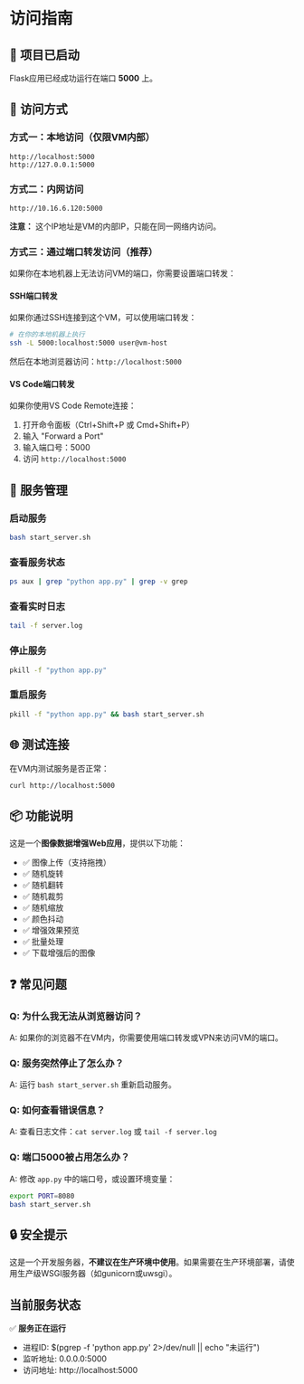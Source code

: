 # 访问指南

## 🚀 项目已启动

Flask应用已经成功运行在端口 **5000** 上。

## 📍 访问方式

### 方式一：本地访问（仅限VM内部）
```
http://localhost:5000
http://127.0.0.1:5000
```

### 方式二：内网访问
```
http://10.16.6.120:5000
```
**注意：** 这个IP地址是VM的内部IP，只能在同一网络内访问。

### 方式三：通过端口转发访问（推荐）

如果你在本地机器上无法访问VM的端口，你需要设置端口转发：

#### SSH端口转发
如果你通过SSH连接到这个VM，可以使用端口转发：

```bash
# 在你的本地机器上执行
ssh -L 5000:localhost:5000 user@vm-host
```

然后在本地浏览器访问：`http://localhost:5000`

#### VS Code端口转发
如果你使用VS Code Remote连接：
1. 打开命令面板（Ctrl+Shift+P 或 Cmd+Shift+P）
2. 输入 "Forward a Port"
3. 输入端口号：5000
4. 访问 `http://localhost:5000`

## 🔧 服务管理

### 启动服务
```bash
bash start_server.sh
```

### 查看服务状态
```bash
ps aux | grep "python app.py" | grep -v grep
```

### 查看实时日志
```bash
tail -f server.log
```

### 停止服务
```bash
pkill -f "python app.py"
```

### 重启服务
```bash
pkill -f "python app.py" && bash start_server.sh
```

## 🌐 测试连接

在VM内测试服务是否正常：
```bash
curl http://localhost:5000
```

## 📦 功能说明

这是一个**图像数据增强Web应用**，提供以下功能：

- ✅ 图像上传（支持拖拽）
- ✅ 随机旋转
- ✅ 随机翻转
- ✅ 随机裁剪
- ✅ 随机缩放
- ✅ 颜色抖动
- ✅ 增强效果预览
- ✅ 批量处理
- ✅ 下载增强后的图像

## ❓ 常见问题

### Q: 为什么我无法从浏览器访问？
A: 如果你的浏览器不在VM内，你需要使用端口转发或VPN来访问VM的端口。

### Q: 服务突然停止了怎么办？
A: 运行 `bash start_server.sh` 重新启动服务。

### Q: 如何查看错误信息？
A: 查看日志文件：`cat server.log` 或 `tail -f server.log`

### Q: 端口5000被占用怎么办？
A: 修改 `app.py` 中的端口号，或设置环境变量：
```bash
export PORT=8080
bash start_server.sh
```

## 🔒 安全提示

这是一个开发服务器，**不建议在生产环境中使用**。如果需要在生产环境部署，请使用生产级WSGI服务器（如gunicorn或uwsgi）。

## 当前服务状态

✅ **服务正在运行**
- 进程ID: $(pgrep -f 'python app.py' 2>/dev/null || echo "未运行")
- 监听地址: 0.0.0.0:5000
- 访问地址: http://localhost:5000
